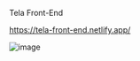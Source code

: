 
Tela Front-End

https://tela-front-end.netlify.app/


![image](https://github.com/user-attachments/assets/9c600835-435b-4cff-b5dc-ac846edb2d2d)
